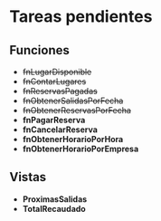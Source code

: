 # Tareas pendientes

## Funciones
- ~~fnLugarDisponible~~
- ~~fnContarLugares~~
- ~~fnReservasPagadas~~
- ~~fnObtenerSalidasPorFecha~~
- ~~fnObtenerReservasPorFecha~~
- **fnPagarReserva**
- **fnCancelarReserva**
- **fnObtenerHorarioPorHora**
- **fnObtenerHorarioPorEmpresa**


## Vistas
- **ProximasSalidas**
- **TotalRecaudado**

